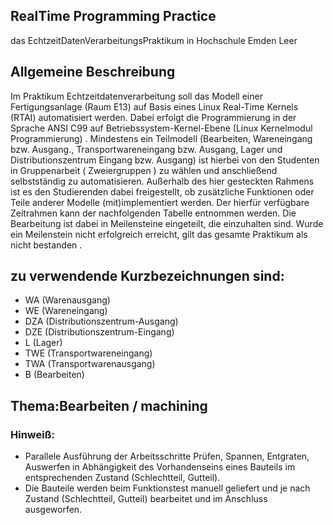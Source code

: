 ## RealTime Programming Practice
das EchtzeitDatenVerarbeitungsPraktikum in Hochschule Emden Leer 

## Allgemeine Beschreibung

Im Praktikum Echtzeitdatenverarbeitung soll das Modell einer Fertigungsanlage (Raum E13)
auf Basis eines Linux Real-Time Kernels (RTAI) automatisiert werden. Dabei erfolgt die
Programmierung in der Sprache ANSI C99 auf Betriebssystem-Kernel-Ebene (Linux
Kernelmodul Programmierung) . Mindestens ein Teilmodell (Bearbeiten, Wareneingang
bzw. Ausgang., Transportwareneingang bzw. Ausgang, Lager und Distributionszentrum
Eingang bzw. Ausgang) ist hierbei von den Studenten in Gruppenarbeit ( Zweiergruppen ) zu
wählen und anschließend selbstständig zu automatisieren. Außerhalb des hier gesteckten
Rahmens ist es den Studierenden dabei freigestellt, ob zusätzliche Funktionen oder Teile
anderer Modelle (mit)implementiert werden. Der hierfür verfügbare Zeitrahmen kann der
nachfolgenden Tabelle entnommen werden. Die Bearbeitung ist dabei in Meilensteine
eingeteilt, die einzuhalten sind. Wurde ein Meilenstein nicht erfolgreich erreicht, gilt das
gesamte Praktikum als nicht bestanden .

## zu verwendende Kurzbezeichnungen sind:
* WA (Warenausgang)
* WE (Wareneingang)
* DZA (Distributionszentrum-Ausgang)
* DZE (Distributionszentrum-Eingang)
* L (Lager)
* TWE (Transportwareneingang)
* TWA (Transportwarenausgang)
* B (Bearbeiten)

## Thema:Bearbeiten / machining
### Hinweiß:
* Parallele Ausführung der Arbeitsschritte Prüfen, Spannen, Entgraten, Auswerfen in
Abhängigkeit des Vorhandenseins eines Bauteils im entsprechenden Zustand
(Schlechtteil, Gutteil).
* Die Bauteile werden beim Funktionstest manuell geliefert und je nach Zustand
(Schlechtteil, Gutteil) bearbeitet und im Anschluss ausgeworfen.
